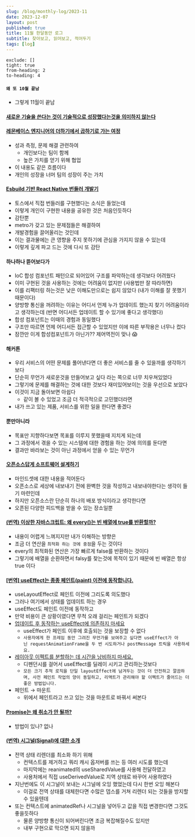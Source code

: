 ```yaml
---
slug: /blog/monthly-log/2023-11
date: 2023-12-07
layout: post
published: true
title: 11월 한달동안 로그
subtitle: 찾아보고, 읽어보고, 적어두기
tags: [log]
---
```


```toc
exclude: []
tight: true
from-heading: 2
to-heading: 4
```

#### `왜 또 10월 끝남`

- 그렇게 11월이 끝남

#### [새로운 기술을 쓴다는 것이 기술적으로 성장했다는것을 의미하지 않는다](https://www.youtube.com/watch?v=_UqIY0WYsK0)

#### [레몬베이스 엔지니어의 더하기에서 곱하기로 가는 여정](https://blog.lemonbase.team/%EB%A0%88%EB%AA%AC%EB%B2%A0%EC%9D%B4%EC%8A%A4-%EC%97%94%EC%A7%80%EB%8B%88%EC%96%B4%EC%9D%98-%EB%8D%94%ED%95%98%EA%B8%B0%EC%97%90%EC%84%9C-%EA%B3%B1%ED%95%98%EA%B8%B0%EB%A1%9C-%EA%B0%80%EB%8A%94-%EC%97%AC%EC%A0%95-ac01ea36bb5c)

- 성과 측정, 문제 해결 관련하여
  - 개인보다는 팀이 함께
  - 높은 가치를 얻기 위해 협업
- 이 내용도 같은 흐름이다
- 개인의 성장을 너머 팀의 성장이 주는 가치

#### [Esbuild 기반 React Native 번들러 개발기](https://geundung.dev/132)

- 토스에서 직접 번들러를 구현했다는 소식은 들었는데
- 이렇게 개인이 구현한 내용을 공유한 것은 처음인듯하다
- 감탄뿐
- metro가 갖고 있는 문제점들은 해결하여
- 개발경험을 끌어올리는 것인데
- 이는 결과물에는 큰 영향을 주지 못하기에 관심을 가지지 않을 수 있는데
- 이렇게 깊게 파고 드는 것에 다시 또 감탄

#### 하나하나 뜯어보다가

- IoC 합성 컴포넌트 패턴으로 되어있어 구조를 파악하는데 생각보다 어려웠다
- 이미 구현된 것을 사용하는 것에는 어려움이 없지만 (사용법만 잘 따라하면)
- 이를 리팩터링 하는것은 낮은 이해도만으로는 쉽지 않았다 (내가 이해를 잘 못했기 때문이다)
- 양방향 통신을 꺼려하는 이유는 어디서 언제 누가 업데이트 했는지 찾기 어려움이라고 생각하는데 (반면 어디서든 업데이트 할 수 있기에 좋다고 생각했다)
- 합성 컴포넌트는 이때의 경험과 동일했다
- 구조만 따르면 언제 어디서든 접근할 수 있었지만 이에 따른 부작용은 너무나 컸다
- 잠깐만 이게 합성컴포넌트가 아닌가?? 제어역전이 맞나 😱

#### 해커톤

- 우리 서비스의 어떤 문제를 풀어낸다면 더 좋은 서비스를 줄 수 있을까를 생각하기보다
- 단순히 무언가 새로운것을 만들어보고 싶다 라는 쪽으로 너무 치우쳐있었다
- 그렇기에 문제를 해결하는 것에 대한 것보다 재미있어보이는 것을 우선으로 보았다
- 이것이 지금 돌아보면 아쉽다
  - 같이 볼 수 있었고 조금 더 적극적으로 고민했더라면
- 내가 쓰고 있는 제품, 서비스를 위한 일을 한다면 좋겠다

#### 뿐만아니라

- 목표만 지향하다보면 목표를 이루지 못했을때 지치게 되는데
- 그 과정에서 겪을 수 있는 시스템에 대한 경험을 하는 것에 의의를 둔다면
- 결과만 바라보는 것이 아닌 과정에서 얻을 수 있는 무언가

#### [오픈소스답게 소프트웨어 설계하기](https://techblog.lycorp.co.jp/ko/designing-software-like-an-open-source)

- 마인드셋에 대한 내용을 적어둔다
- 오픈소스로 세상에 내보내기 전에 완벽한 것을 작성하고 내보내야한다는 생각이 들기 마련인데
- 하지만 오픈소스란 단순히 하나의 배포 방식이라고 생각한다면
- 오픈된 다양한 피드백을 받을 수 있는 장소일뿐

#### [(번역) 이상한 자바스크립트: 왜 every()는 빈 배열에 true를 반환할까?](https://velog.io/@sehyunny/why-does-every-return-true-for-empty-array)

- 내용이 어렵게 느껴지지만 내가 이해하는 방향은
- 조금 더 연산을 `최적화 하는 것에 중점`을 두는 것이다
- every의 최적화된 연산은 가장 빠르게 false를 반환하는 것이다
- 그렇기에 배열을 순환하면서 falsy를 찾는것에 목적이 있기 때문에 빈 배열은 항상 true 이다

#### [[번역] useEffect는 종종 페인트(paint) 이전에 동작합니다.](https://velog.io/@lky5697/unintentional-layout-effect)

- useLayoutEffect로 페인트 이전에 그리도록 의도했다
- 그러나 여기에서 상태를 업데이트 하는 경우
- useEffect도 페인트 이전에 동작하고
- 만약 비용이 큰 상황이였다면 무척 오래 걸리는 페인트가 되겠다
- [업데이트 후 동작하는 useEffect에 의존하지 마세요](https://velog.io/@lky5697/unintentional-layout-effect#%EC%97%85%EB%8D%B0%EC%9D%B4%ED%8A%B8-%ED%9B%84-%EB%8F%99%EC%9E%91%ED%95%98%EB%8A%94-useeffect%EC%97%90-%EC%9D%98%EC%A1%B4%ED%95%98%EC%A7%80-%EB%A7%88%EC%84%B8%EC%9A%94)
  - useEffect가 페인트 이후에 호출되는 것을 보장할 수 없다
  - `사용자에게 한 프레임 동안 그려진 무언가를 보여주고 싶다면 useEffect가 아닌 requestAnimationFrame을 두 번 시도하거나 postMessage 트릭을 사용하세요.`
- [레이아웃 이펙트를 분할하는 데 시간을 낭비하지 마세요.](https://velog.io/@lky5697/unintentional-layout-effect#%EB%A0%88%EC%9D%B4%EC%95%84%EC%9B%83-%EC%9D%B4%ED%8E%99%ED%8A%B8%EB%A5%BC-%EB%B6%84%ED%95%A0%ED%95%98%EB%8A%94-%EB%8D%B0-%EC%8B%9C%EA%B0%84%EC%9D%84-%EB%82%AD%EB%B9%84%ED%95%98%EC%A7%80-%EB%A7%88%EC%84%B8%EC%9A%94)
  - 디펜던시를 걸어서 useEffect를 딜레이 시키고 관리하는것보다
  - `모든 크기 추적 로직을 단일 layoutEffect에 남겨두는 것이 더 안전하고 깔끔하며, 사전 페인트 작업의 양이 동일하고, 리액트가 관리해야 할 이펙트가 줄어드는 더 좋은 방법입니다.`
- 페인트 → 마운트
  - 위에서 페인트라고 쓰고 있는 것을 마운트로 바꿔서 써본다

#### [Promise는 왜 취소가 안 될까?](https://tech.kakao.com/2023/01/11/promise-cancelation-in-javascript/)

- 방법이 있나? 없나

#### [(번역) 시그널(Signal)에 대한 소개](https://soobing.github.io/react/introducing-signals/)

- 전역 상태 리렌더를 최소화 하기 위해
  - 컨텍스트를 제거하고 쿼리 캐시 옵저버를 쓰는 등 여러 시도를 했는데
  - 마지막에는 reanimated의 useSharedValue를 사용해 전달하였고
  - 사용처에서 직접 useDerivedValue로 지역 상태로 바꾸어 사용하였다
- 지난번에도 이 시그널이 보내는 시그널에 오잉 했었는데 다시 한번 오잉 해본다
  - 이걸로 전역 상태를 대체한다면 수많은 뎁스를 거쳐 리렌더 되는 것들을 방지할 수 있을텐데
- 또는 컨텍스트에 animatedRef나 시그널을 넣어두고 값을 직접 변경한다면 그것도 좋을듯하다
  - 물론 양방향 통신이 되어버린다면 조금 복잡해질수도 있지만
  - 내부 구현으로 막으면 되지 않을까
